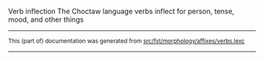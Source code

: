 Verb inflection
The Choctaw language verbs inflect for person, tense, mood, and other things

* * *

<small>This (part of) documentation was generated from [src/fst/morphology/affixes/verbs.lexc](https://github.com/giellalt/lang-cho/blob/main/src/fst/morphology/affixes/verbs.lexc)</small>

---

